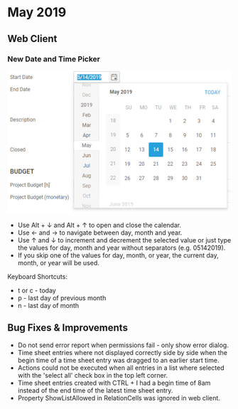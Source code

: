 # May 2019

## Web Client

### New Date and Time Picker

![Date Picker](images/2019-05/date-picker.png "Date Picker")

* Use Alt + ↓ and Alt + ↑ to open and close the calendar.
* Use ← and → to navigate between day, month and year.
* Use ↑ and ↓ to increment and decrement the selected value or just type the values for day, month and year without separators (e.g. 05142019).
* If you skip one of the values for day, month, or year, the current day, month, or year will be used.

Keyboard Shortcuts:

* t or c - today
* p - last day of previous month
* n - last day of month

## Bug Fixes & Improvements

* Do not send error report when permissions fail - only show error dialog.
* Time sheet entries where not displayed correctly side by side when the begin time of a time sheet entry was dragged to an earlier start time.
* Actions could not be executed when all entries in a list where selected with the 'select all' check box in the top left corner.
* Time sheet entries created with CTRL + I had a begin time of 8am instead of the end time of the latest time sheet entry.
* Property ShowListAllowed in RelationCells was ignored in web client.